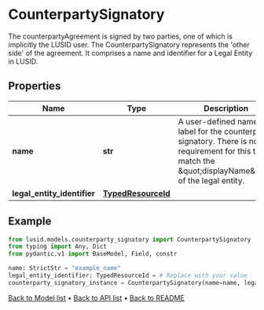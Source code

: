 # CounterpartySignatory

The counterpartyAgreement is signed by two parties, one of which is implicitly the LUSID user.  The CounterpartySignatory represents the 'other side' of the agreement.  It comprises a name and identifier for a Legal Entity in LUSID.
## Properties
Name | Type | Description | Notes
------------ | ------------- | ------------- | -------------
**name** | **str** | A user-defined name or label for the counterparty signatory.  There is no requirement for this to match the \&quot;displayName\&quot; of the legal entity. | 
**legal_entity_identifier** | [**TypedResourceId**](TypedResourceId.md) |  | 
## Example

```python
from lusid.models.counterparty_signatory import CounterpartySignatory
from typing import Any, Dict
from pydantic.v1 import BaseModel, Field, constr

name: StrictStr = "example_name"
legal_entity_identifier: TypedResourceId = # Replace with your value
counterparty_signatory_instance = CounterpartySignatory(name=name, legal_entity_identifier=legal_entity_identifier)

```

[Back to Model list](../README.md#documentation-for-models) &#8226; [Back to API list](../README.md#documentation-for-api-endpoints) &#8226; [Back to README](../README.md)

